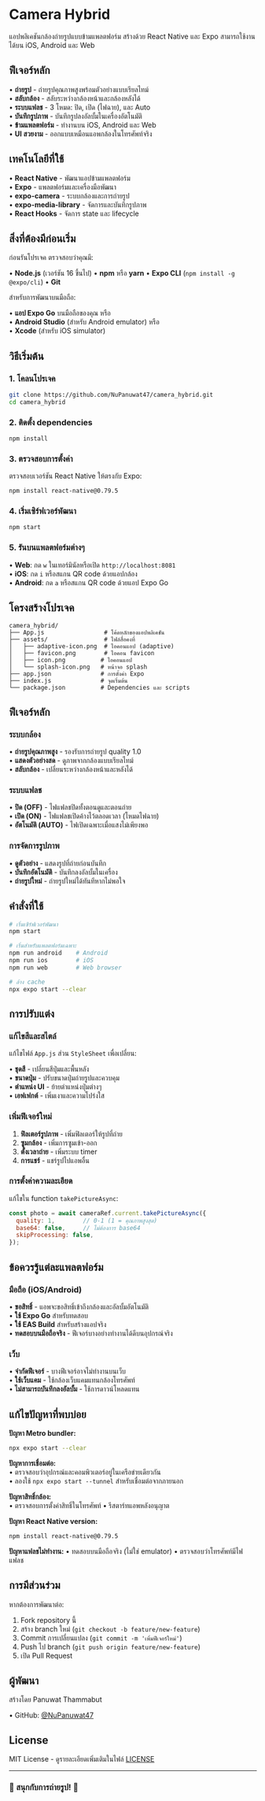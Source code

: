 # Camera Hybrid

แอปพลิเคชันกล้องถ่ายรูปแบบข้ามแพลตฟอร์ม สร้างด้วย React Native และ Expo
สามารถใช้งานได้บน iOS, Android และ Web

## ฟีเจอร์หลัก

• **ถ่ายรูป** - ถ่ายรูปคุณภาพสูงพร้อมตัวอย่างแบบเรียลไทม์  
• **สลับกล้อง** - สลับระหว่างกล้องหน้าและกล้องหลังได้  
• **ระบบแฟลช** - 3 โหมด: ปิด, เปิด (ไฟฉาย), และ Auto  
• **บันทึกรูปภาพ** - บันทึกรูปลงอัลบั้มในเครื่องอัตโนมัติ  
• **ข้ามแพลตฟอร์ม** - ทำงานบน iOS, Android และ Web  
• **UI สวยงาม** - ออกแบบเหมือนแอพกล้องในโทรศัพท์จริง

## เทคโนโลยีที่ใช้

• **React Native** - พัฒนาแอปข้ามแพลตฟอร์ม  
• **Expo** - แพลตฟอร์มและเครื่องมือพัฒนา  
• **expo-camera** - ระบบกล้องและการถ่ายรูป  
• **expo-media-library** - จัดการและบันทึกรูปภาพ  
• **React Hooks** - จัดการ state และ lifecycle

## สิ่งที่ต้องมีก่อนเริ่ม

ก่อนรันโปรเจค ตรวจสอบว่าคุณมี:

• **Node.js** (เวอร์ชัน 16 ขึ้นไป)
• **npm** หรือ **yarn**
• **Expo CLI** (`npm install -g @expo/cli`)
• **Git**

สำหรับการพัฒนาบนมือถือ:

• **แอป Expo Go** บนมือถือของคุณ หรือ  
• **Android Studio** (สำหรับ Android emulator) หรือ  
• **Xcode** (สำหรับ iOS simulator)

## วิธีเริ่มต้น

### 1. โคลนโปรเจค

```bash
git clone https://github.com/NuPanuwat47/camera_hybrid.git
cd camera_hybrid
```

### 2. ติดตั้ง dependencies

```bash
npm install
```

### 3. ตรวจสอบการตั้งค่า

ตรวจสอบเวอร์ชัน React Native ให้ตรงกับ Expo:

```bash
npm install react-native@0.79.5
```

### 4. เริ่มเซิร์ฟเวอร์พัฒนา

```bash
npm start
```

### 5. รันบนแพลตฟอร์มต่างๆ

• **Web**: กด `w` ในเทอร์มินัลหรือเปิด `http://localhost:8081`  
• **iOS**: กด `i` หรือสแกน QR code ด้วยแอปกล้อง  
• **Android**: กด `a` หรือสแกน QR code ด้วยแอป Expo Go

## โครงสร้างโปรเจค

```
camera_hybrid/
├── App.js                 # โค้ดหลักของแอปพลิเคชัน
├── assets/                # ไฟล์สื่อคงที่
│   ├── adaptive-icon.png  # ไอคอนแอป (adaptive)
│   ├── favicon.png        # ไอคอน favicon
│   ├── icon.png          # ไอคอนแอป
│   └── splash-icon.png   # หน้าจอ splash
├── app.json              # การตั้งค่า Expo
├── index.js              # จุดเริ่มต้น
└── package.json          # Dependencies และ scripts
```

## ฟีเจอร์หลัก

### ระบบกล้อง

• **ถ่ายรูปคุณภาพสูง** - รองรับการถ่ายรูป quality 1.0  
• **แสดงตัวอย่างสด** - ดูภาพจากกล้องแบบเรียลไทม์  
• **สลับกล้อง** - เปลี่ยนระหว่างกล้องหน้าและหลังได้  

### ระบบแฟลช

• **ปิด (OFF)** - ไฟแฟลชปิดทั้งตอนดูและตอนถ่าย  
• **เปิด (ON)** - ไฟแฟลชเปิดค้างไว้ตลอดเวลา (โหมดไฟฉาย)  
• **อัตโนมัติ (AUTO)** - ไฟเปิดเฉพาะเมื่อแสงไม่เพียงพอ  

### การจัดการรูปภาพ

• **ดูตัวอย่าง** - แสดงรูปที่ถ่ายก่อนบันทึก  
• **บันทึกอัตโนมัติ** - บันทึกลงอัลบั้มในเครื่อง  
• **ถ่ายรูปใหม่** - ถ่ายรูปใหม่ได้ทันทีหากไม่พอใจ  

## คำสั่งที่ใช้

```bash
# เริ่มเซิร์ฟเวอร์พัฒนา
npm start

# เริ่มสำหรับแพลตฟอร์มเฉพาะ
npm run android    # Android
npm run ios        # iOS
npm run web        # Web browser

# ล้าง cache
npx expo start --clear
```

## การปรับแต่ง

### แก้ไขสีและสไตล์

แก้ไขไฟล์ `App.js` ส่วน `StyleSheet` เพื่อเปลี่ยน:

• **ชุดสี** - เปลี่ยนสีปุ่มและพื้นหลัง  
• **ขนาดปุ่ม** - ปรับขนาดปุ่มถ่ายรูปและควบคุม  
• **ตำแหน่ง UI** - ย้ายตำแหน่งปุ่มต่างๆ  
• **เอฟเฟกต์** - เพิ่มเงาและความโปร่งใส  

### เพิ่มฟีเจอร์ใหม่

1. **ฟิลเตอร์รูปภาพ** - เพิ่มฟิลเตอร์ให้รูปที่ถ่าย
2. **ซูมกล้อง** - เพิ่มการซูมเข้า-ออก
3. **ตั้งเวลาถ่าย** - เพิ่มระบบ timer
4. **การแชร์** - แชร์รูปไปแอพอื่น

### การตั้งค่าความละเอียด

แก้ไขใน function `takePictureAsync`:

```javascript
const photo = await cameraRef.current.takePictureAsync({
  quality: 1,        // 0-1 (1 = คุณภาพสูงสุด)
  base64: false,     // ไม่ต้องการ base64
  skipProcessing: false,
});
```

## ข้อควรรู้แต่ละแพลตฟอร์ม

### มือถือ (iOS/Android)

• **ขอสิทธิ์** - แอพจะขอสิทธิ์เข้าถึงกล้องและอัลบั้มอัตโนมัติ  
• **ใช้ Expo Go** สำหรับทดสอบ  
• **ใช้ EAS Build** สำหรับสร้างแอปจริง  
• **ทดสอบบนมือถือจริง** - ฟีเจอร์บางอย่างทำงานได้ดีบนอุปกรณ์จริง  

### เว็บ

• **จำกัดฟีเจอร์** - บางฟีเจอร์อาจไม่ทำงานบนเว็บ  
• **ใช้เว็บแคม** - ใช้กล้องเว็บแคมแทนกล้องโทรศัพท์  
• **ไม่สามารถบันทึกลงอัลบั้ม** - ใช้การดาวน์โหลดแทน  

## แก้ไขปัญหาที่พบบ่อย

**ปัญหา Metro bundler:**
```bash
npx expo start --clear
```

**ปัญหาการเชื่อมต่อ:**  
• ตรวจสอบว่าอุปกรณ์และคอมพิวเตอร์อยู่ในเครือข่ายเดียวกัน  
• ลองใช้ `npx expo start --tunnel` สำหรับเชื่อมต่อจากภายนอก

**ปัญหาสิทธิ์กล้อง:**  
• ตรวจสอบการตั้งค่าสิทธิ์ในโทรศัพท์
• รีสตาร์ทแอพหลังอนุญาต  

**ปัญหา React Native version:**
```bash
npm install react-native@0.79.5
```

**ปัญหาแฟลชไม่ทำงาน:**
• ทดสอบบนมือถือจริง (ไม่ใช่ emulator)
• ตรวจสอบว่าโทรศัพท์มีไฟแฟลช

## การมีส่วนร่วม

หากต้องการพัฒนาต่อ:

1. Fork repository นี้
2. สร้าง branch ใหม่ (`git checkout -b feature/new-feature`)
3. Commit การเปลี่ยนแปลง (`git commit -m 'เพิ่มฟีเจอร์ใหม่'`)
4. Push ไป branch (`git push origin feature/new-feature`)
5. เปิด Pull Request

## ผู้พัฒนา

สร้างโดย Panuwat Thammabut

• GitHub: [@NuPanuwat47](https://github.com/NuPanuwat47)

## License

MIT License - ดูรายละเอียดเพิ่มเติมในไฟล์ [LICENSE](LICENSE)

---

### 📱 สนุกกับการถ่ายรูป! 📸